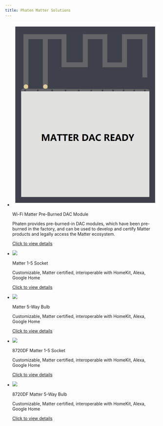 ```yaml
---
title: Phaten Matter Solutions
---
```


<!-- # ESP32C2 Matter Program

## 1 Overview
Matter is an industry harmonized standard that provides reliable and secure connectivity for smart home devices. It is an IP-based connectivity protocol for Wi-Fi, Ethernet and Thread (over 802.15.4 radios) transmissions, and uses Bluetooth LE for debugging.The Matter standard was defined by the Connectivity Standards Alliance in conjunction with all industry leaders.

As a member of the Connectivity Standards Alliance, Feiteng Cloud is an active contributor to the development of the Matter protocol. This gives our customers the ability to easily build various types of Matter smart home devices. Feiteng Cloud offers the most comprehensive solution for Matter, including support for Wi-Fi or Thread endpoint devices, Thread border routers and Matter gateway reference designs.
![tupian](/assets/images/matter/overview.png)

![Equipment relationships available](/assets/images/matter/产品提供设备图en.png)

## 2 Introduction to Phaten Matter Solution
  1. Based on Phaten Matter solution, customized compression using 2M Flash ESP32c2 module.
  2. Customize the use of DAC authentication certificates, support the import of customer DAC certificates
  3. Auxiliary customer certification Matter category program certification -->


<div class="grid cards" markdown>

-   ![](/assets/images/fangan-tu/matter-dac-ready.png)

    Wi-Fi Matter Pre-Burned DAC Module

    Phaten provides pre-burned-in DAC modules, which have been pre-burned in the factory, and can be used to develop and certify Matter products and legally access the Matter ecosystem.

    [Click to view details](../matter/Pre_Burn_DAC_Module.md)

-   ![](/assets/images/fangan-tu/socket2.jpg)

    Matter 1-5 Socket

    Customizable, Matter certified, interoperable with HomeKit, Alexa, Google Home

    [Click to view details](../matter/socket1_5.md)

-   ![](/assets/images/matter/5_bulb.png)

    Matter 5-Way Bulb

    Customizable, Matter certified, interoperable with HomeKit, Alexa, Google Home

    [Click to view details](../matter/rgbcw_light.md)


-   ![](/assets/images/fangan-tu/socket3.jpg)

    8720DF Matter 1-5 Socket

    Customizable, Matter certified, interoperable with HomeKit, Alexa, Google Home

    [Click to view details](../matter/8720df_matter_socket.md)

-   ![](/assets/images/matter/5_bulb.png)

    8720DF Matter 5-Way Bulb

    Customizable, Matter certified, interoperable with HomeKit, Alexa, Google Home

    [Click to view details](../matter/8720df_matter_light.md)

</div>